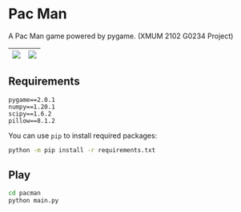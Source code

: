 # Pac Man

A Pac Man game powered by pygame. (XMUM 2102 G0234 Project)

![](https://user-images.githubusercontent.com/8357481/142901266-d3323915-6319-42bb-bc97-1c1742b8d183.png) | ![](https://user-images.githubusercontent.com/8357481/142901552-5df07dae-6c6f-46b4-81fc-1757ee00f016.png)
--- | ---

## Requirements

```
pygame==2.0.1
numpy==1.20.1
scipy==1.6.2
pillow==8.1.2
```

You can use `pip` to install required packages:
```sh
python -m pip install -r requirements.txt
```

## Play

```sh
cd pacman
python main.py
```
